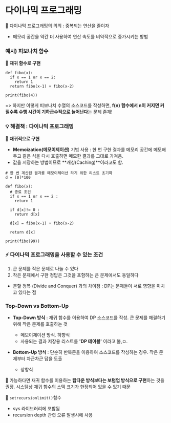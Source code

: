 # 다이나믹 프로그래밍

📌 다이나믹 프로그래밍의 의의 : 중복되는 연산을 줄이자

- 메모리 공간을 약간 더 사용하여 연산 속도를 비약적으로 증가시키는 방법

### 예시) 피보나치 함수

📍 **재귀 함수로 구현**

```
def fibo(x):
  if x == 1 or x == 2:
    return 1
  return fibo(x-1) + fibo(x-2)

print(fibo(4))
```

=> 하지만 이렇게 피보나치 수열의 소스코드를 작성하면, **f(n) 함수에서 n이 커지면 커질수록 수행 시간이 기하급수적으로 늘어난다**는 문제 존재!

### 💡 **해결책 : 다이나믹 프로그래밍**

📍 **재귀적으로 구현**

- **Memoization(메모이제이션)** 기법 사용 : 한 번 구한 결과를 메모리 공간에 메모해두고 같은 식을 다시 호출하면 메모한 결과를 그대로 가져옴.
- 값을 저장하는 방법이므로 **캐싱(Caching)**이라고도 함.

```
# 한 번 계산된 결과를 메모이제이션 하기 위한 리스트 초기화
d = [0]*100

def fibo(x):
  # 종료 조건
  if x == 1 or x == 2 :
    return 1

  if d[x]!= 0 :
    return d[x]

  d[x] = fibo(x-1) + fibo(x-2)

  return d[x]

print(fibo(99))
```

### ⚡️ 다이나믹 프로그래밍을 사용할 수 있는 조건

1. 큰 문제를 작은 문제로 나눌 수 있다
2. 작은 문제에서 구한 정답은 그것을 포함하는 큰 문제에서도 동일하다

- 분할 정복 (Divide and Conquer) 과의 차이점 : DP는 문제들이 서로 영향을 미치고 있다는 점

### Top-Down vs Bottom-Up

- **Top-Down 방식** : 재귀 함수를 이용하여 DP 소스코드를 작성. 큰 문제를 해결하기 위해 작은 문제를 호출하는 것

  - 메모이제이션 방식. 하향식
  - 사용되는 결과 저장용 리스트를 **'DP 테이블'** 이라고 불,ㅁ.

- **Bottom-Up 방식** : 단순히 반복문을 이용하여 소스코드를 작성하는 경우. 작은 문제부터 차근차근 답을 도출
  - 상향식

🌱 가능하다면 재귀 함수를 이용하는 **탑다운 방식보다는 보텀업 방식으로 구현**하는 것을 권장. 시스템상 재귀 함수의 스택 크기가 한정되어 있을 수 있기 때문

🌱 `setrecursionlimit()`함수

- sys 라이브러리에 포함됨
- recursion depth 관련 오류 발생시에 사용
